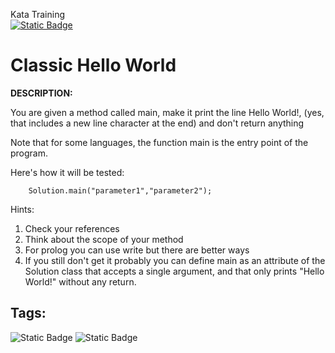 Kata Training <br>
[![Static Badge](https://img.shields.io/badge/8kyu%20-%20black?style=flat&logo=codewars&labelColor=B1361E&color=black)](Javascript/8kyu)

# Classic Hello World

**DESCRIPTION:**

You are given a method called main, make it print the line Hello World!, (yes, that includes a new line character at the end) and don't return anything

Note that for some languages, the function main is the entry point of the program.

Here's how it will be tested:

```
    Solution.main("parameter1","parameter2");
```

Hints:

1. Check your references
2. Think about the scope of your method
3. For prolog you can use write but there are better ways
4. If you still don't get it probably you can define main as an attribute of the Solution class that accepts a single argument, and that only prints "Hello World!" without any return.

## Tags:

![Static Badge](https://img.shields.io/badge/fundamentals%20-%20purple?style=plastic) ![Static Badge](https://img.shields.io/badge/object--oriented_Programing%20-%20maroon?style=plastic)
